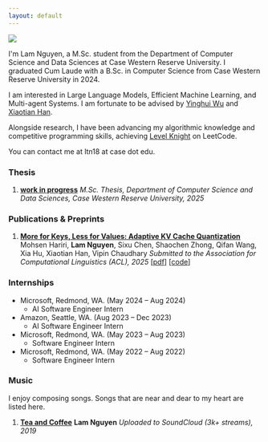 ```yaml
---
layout: default
---
```


<img class="profile-picture" src="{{site.baseurl}}/{{site.profile-picture}}">

I'm Lam Nguyen, a M.Sc. student from the Department of Computer Science and Data Sciences at Case Western Reserve University. I graduated Cum Laude with a B.Sc. in Computer Science from Case Western Reserve University in 2024.

I am interested in Large Language Models, Efficient Machine Learning, and Multi-agent Systems. I am fortunate to be advised by [Yinghui Wu](https://yinghwu.github.io) and [Xiaotian Han](https://ahxt.github.io).

Alongside research, I have been advancing my algorithmic knowledge and competitive programming skills, achieving [Level Knight]() on LeetCode.

You can contact me at ltn18 at case dot edu.

### Thesis
1. [**work in progress**]()
*M.Sc. Thesis, Department of Computer Science and Data Sciences, Case Western Reserve University, 2025*
<!-- \[[bibtex](bibtex/phd-thesis.txt)\]
\[[pdf (33.4MB)](/papers/thesis.pdf)\]
\[[talk](https://youtu.be/0qSzzafpmxo)\] -->

### Publications & Preprints

<!-- 1. [**LAM-Taxo: A  Large Action Model for End-to-End Taxonomy Engineering**]() -->
<!-- **Lam Nguyen**, Erika Barcelos, Roger French, Yinghui Wu -->
<!-- *Submitted to the International Semantic Web Conference (ISWC), 2025* -->
<!-- \[[pdf]()\] -->
<!-- \[[code](https://github.com/xuningy/planning_arch)\] -->

<!-- 2. [**Reasoning Model Merging**]() -->
<!-- **Lam T Nguyen**, Mohsen Hariri, Wang Yang, Xiaotian Han -->
<!-- *Submitted to the Conference on Conference on Language Modeling (COLM), 2025* -->
<!-- \[[pdf]()\] -->
<!-- \[[code](https://github.com/xuningy/planning_arch)\] -->

<!-- 3. [**LLMDebate**]() -->
<!-- **Lam T Nguyen**, Erika Barcelos, Roger French, Yinghui Wu -->
<!-- *Submitted to the Conference on Information and Knowledge Management (CIKM), 2025* -->
<!-- \[[pdf]()\] -->
<!-- \[[code](https://github.com/xuningy/planning_arch)\] -->

1. [**More for Keys, Less for Values: Adaptive KV Cache Quantization**](https://openreview.net/pdf?id=OwHfC8Hrfb)
Mohsen Hariri, **Lam Nguyen**, Sixu Chen, Shaochen Zhong, Qifan Wang, Xia Hu, Xiaotian Han, Vipin Chaudhary
*Submitted to the Association for Computational Linguistics (ACL), 2025*
\[[pdf](https://openreview.net/pdf?id=OwHfC8Hrfb)\]
\[[code](https://tinyurl.com/kv-adaquant)\]

### Internships
- Microsoft, Redmond, WA. (May 2024 – Aug 2024)  
  - AI Software Engineer Intern 
- Amazon, Seattle, WA. (Aug 2023 – Dec 2023)  
  - AI Software Engineer Intern  
- Microsoft, Redmond, WA. (May 2023 – Aug 2023)  
  - Software Engineer Intern  
- Microsoft, Redmond, WA. (May 2022 – Aug 2022)  
  - Software Engineer Intern

### Music
I enjoy composing songs. Songs that are near and dear to my heart are listed here.

1. [**Tea and Coffee**](https://on.soundcloud.com/abgfMbMrcV9uYuDU7) 
**Lam Nguyen**
*Uploaded to SoundCloud (3k+ streams), 2019*
